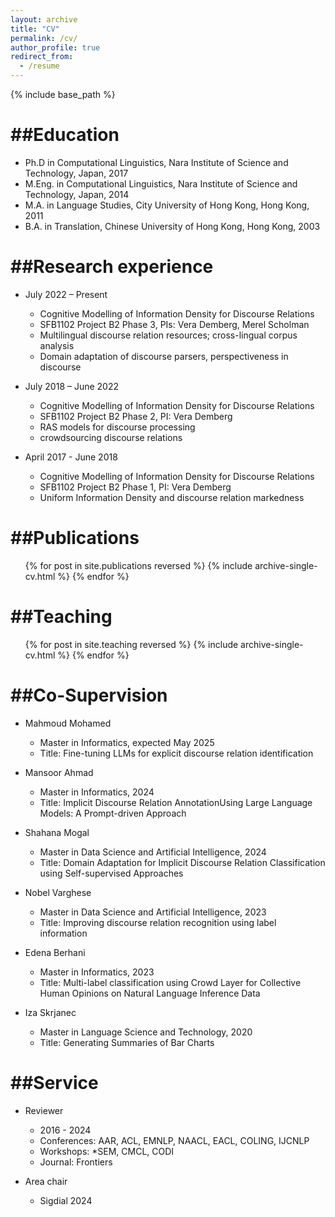 ```yaml
---
layout: archive
title: "CV"
permalink: /cv/
author_profile: true
redirect_from:
  - /resume
---
```


{% include base_path %}

##Education
======
* Ph.D in Computational Linguistics, Nara Institute of Science and Technology, Japan, 2017
* M.Eng. in Computational Linguistics, Nara Institute of Science and Technology, Japan, 2014
* M.A. in Language Studies, City University of Hong Kong, Hong Kong, 2011
* B.A. in Translation, Chinese University of Hong Kong, Hong Kong, 2003

##Research experience
======
* July 2022 – Present
  * Cognitive Modelling of Information Density for Discourse Relations
  * SFB1102 Project B2 Phase 3, PIs: Vera Demberg, Merel Scholman 
  * Multilingual discourse relation resources; cross-lingual corpus analysis
  * Domain adaptation of discourse parsers, perspectiveness in discourse

* July 2018 – June 2022
  * Cognitive Modelling of Information Density for Discourse Relations
  * SFB1102 Project B2 Phase 2, PI: Vera Demberg
  * RAS models for discourse processing
  * crowdsourcing discourse relations

* April 2017 - June 2018
  * Cognitive Modelling of Information Density for Discourse Relations
  * SFB1102 Project B2 Phase 1, PI: Vera Demberg
  * Uniform Information Density and discourse relation markedness


##Publications
======
  <ul>{% for post in site.publications reversed %}
    {% include archive-single-cv.html %}
  {% endfor %}</ul>
  
  
##Teaching
======
  <ul>{% for post in site.teaching reversed %}
    {% include archive-single-cv.html %}
  {% endfor %}</ul>


##Co-Supervision
=====
* Mahmoud Mohamed
  * Master in Informatics, expected May 2025
  * Title: Fine-tuning LLMs for explicit discourse relation identification

* Mansoor Ahmad
  * Master in Informatics, 2024
  * Title: Implicit Discourse Relation AnnotationUsing Large Language Models: A Prompt-driven Approach

* Shahana Mogal
  * Master in Data Science and Artificial Intelligence, 2024
  * Title: Domain Adaptation for Implicit Discourse Relation Classification using Self-supervised Approaches

* Nobel Varghese
  * Master in Data Science and Artificial Intelligence, 2023
  * Title: Improving discourse relation recognition using label information

* Edena Berhani
  * Master in Informatics, 2023
  * Title: Multi-label classification using Crowd Layer for Collective Human Opinions on Natural Language Inference Data

* Iza Skrjanec
  * Master in Language Science and Technology, 2020
  * Title: Generating Summaries of Bar Charts

  
##Service
======
* Reviewer
  * 2016 - 2024
  * Conferences: AAR, ACL, EMNLP, NAACL, EACL, COLING, IJCNLP
  * Workshops: *SEM, CMCL, CODI
  * Journal: Frontiers

* Area chair
  * Sigdial 2024 
